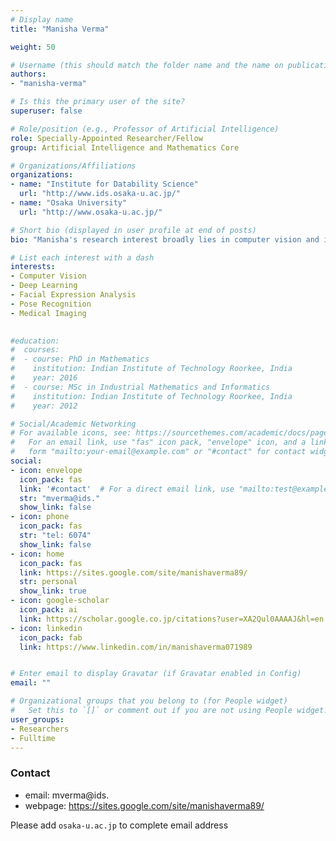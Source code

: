 ```yaml
---
# Display name
title: "Manisha Verma"

weight: 50

# Username (this should match the folder name and the name on publications)
authors:
- "manisha-verma"

# Is this the primary user of the site?
superuser: false

# Role/position (e.g., Professor of Artificial Intelligence)
role: Specially-Appointed Researcher/Fellow
group: Artificial Intelligence and Mathematics Core

# Organizations/Affiliations
organizations:
- name: "Institute for Datability Science"
  url: "http://www.ids.osaka-u.ac.jp/"
- name: "Osaka University"
  url: "http://www.osaka-u.ac.jp/"

# Short bio (displayed in user profile at end of posts)
bio: "Manisha's research interest broadly lies in computer vision and image processing. Currently, she is working on micro facial expression recognition using multi-model deep learning frameworks."

# List each interest with a dash
interests:
- Computer Vision
- Deep Learning
- Facial Expression Analysis
- Pose Recognition
- Medical Imaging

  
#education:
#  courses:
#  - course: PhD in Mathematics
#    institution: Indian Institute of Technology Roorkee, India
#    year: 2016
#  - course: MSc in Industrial Mathematics and Informatics
#    institution: Indian Institute of Technology Roorkee, India
#    year: 2012

# Social/Academic Networking
# For available icons, see: https://sourcethemes.com/academic/docs/page-builder/#icons
#   For an email link, use "fas" icon pack, "envelope" icon, and a link in the
#   form "mailto:your-email@example.com" or "#contact" for contact widget.
social:
- icon: envelope
  icon_pack: fas
  link: '#contact'  # For a direct email link, use "mailto:test@example.org".
  str: "mverma@ids."
  show_link: false
- icon: phone
  icon_pack: fas
  str: "tel: 6074"
  show_link: false
- icon: home
  icon_pack: fas
  link: https://sites.google.com/site/manishaverma89/
  str: personal
  show_link: true
- icon: google-scholar
  icon_pack: ai
  link: https://scholar.google.co.jp/citations?user=XA2Qul0AAAAJ&hl=en
- icon: linkedin
  icon_pack: fab
  link: https://www.linkedin.com/in/manishaverma071989


# Enter email to display Gravatar (if Gravatar enabled in Config)
email: ""

# Organizational groups that you belong to (for People widget)
#   Set this to `[]` or comment out if you are not using People widget.
user_groups:
- Researchers
- Fulltime
---
```


### Contact
- email: mverma@ids.
- webpage: https://sites.google.com/site/manishaverma89/


Please add `osaka-u.ac.jp` to complete email address
